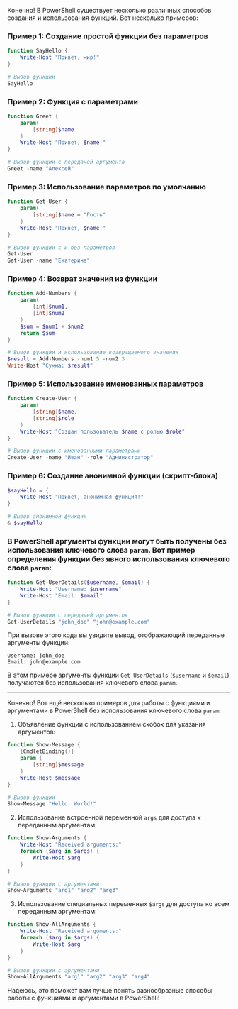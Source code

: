 Конечно! В PowerShell существует несколько различных способов создания и использования функций. Вот несколько примеров:

### Пример 1: Создание простой функции без параметров
```powershell
function SayHello {
    Write-Host "Привет, мир!"
}

# Вызов функции
SayHello
```

### Пример 2: Функция с параметрами
```powershell
function Greet {
    param(
        [string]$name
    )
    Write-Host "Привет, $name!"
}

# Вызов функции с передачей аргумента
Greet -name "Алексей"
```

### Пример 3: Использование параметров по умолчанию
```powershell
function Get-User {
    param(
        [string]$name = "Гость"
    )
    Write-Host "Привет, $name!"
}

# Вызов функции с и без параметров
Get-User
Get-User -name "Екатерина"
```

### Пример 4: Возврат значения из функции
```powershell
function Add-Numbers {
    param(
        [int]$num1,
        [int]$num2
    )
    $sum = $num1 + $num2
    return $sum
}

# Вызов функции и использование возвращаемого значения
$result = Add-Numbers -num1 5 -num2 3
Write-Host "Сумма: $result"
```

### Пример 5: Использование именованных параметров
```powershell
function Create-User {
    param(
        [string]$name,
        [string]$role
    )
    Write-Host "Создан пользователь $name с ролью $role"
}

# Вызов функции с именованными параметрами
Create-User -name "Иван" -role "Администратор"
```

### Пример 6: Создание анонимной функции (скрипт-блока)
```powershell
$sayHello = {
    Write-Host "Привет, анонимная функция!"
}

# Вызов анонимной функции
& $sayHello
```

### В PowerShell аргументы функции могут быть получены без использования ключевого слова `param`. Вот пример определения функции без явного использования ключевого слова `param`:

```powershell
function Get-UserDetails($username, $email) {
    Write-Host "Username: $username"
    Write-Host "Email: $email"
}

# Вызов функции с передачей аргументов
Get-UserDetails "john_doe" "john@example.com"
```

При вызове этого кода вы увидите вывод, отображающий переданные аргументы функции:

```
Username: john_doe
Email: john@example.com
```

В этом примере аргументы функции `Get-UserDetails` (`$username` и `$email`) получаются без использования ключевого слова `param`.

---
Конечно! Вот ещё несколько примеров для работы с функциями и аргументами в PowerShell без использования ключевого слова `param`:

1. Объявление функции с использованием скобок для указания аргументов:

```powershell
function Show-Message {
    [CmdletBinding()]
    param (
        [string]$message
    )
    Write-Host $message
}

# Вызов функции
Show-Message "Hello, World!"
```

2. Использование встроенной переменной `args` для доступа к переданным аргументам:

```powershell
function Show-Arguments {
    Write-Host "Received arguments:"
    foreach ($arg in $args) {
        Write-Host $arg
    }
}

# Вызов функции с аргументами
Show-Arguments "arg1" "arg2" "arg3"
```

3. Использование специальных переменных `$args` для доступа ко всем переданным аргументам:

```powershell
function Show-AllArguments {
    Write-Host "Received arguments:"
    foreach ($arg in $args) {
        Write-Host $arg
    }
}

# Вызов функции с аргументами
Show-AllArguments "arg1" "arg2" "arg3" "arg4"
```

Надеюсь, это поможет вам лучше понять разнообразные способы работы с функциями и аргументами в PowerShell!

